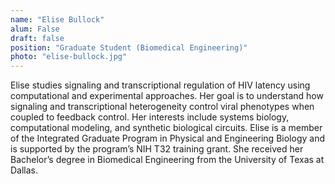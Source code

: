 ```yaml
---
name: "Elise Bullock"
alum: False
draft: false
position: "Graduate Student (Biomedical Engineering)"
photo: "elise-bullock.jpg"
---
```


Elise studies signaling and transcriptional regulation of HIV latency using
computational and experimental approaches. Her goal is to understand how
signaling and transcriptional heterogeneity control viral phenotypes when
coupled to feedback control. Her interests include systems biology,
computational modeling, and synthetic biological circuits. Elise is a member of
the Integrated Graduate Program in Physical and Engineering Biology and is
supported by the program’s NIH T32 training grant. She received her Bachelor’s
degree in Biomedical Engineering from the University of Texas at Dallas.

